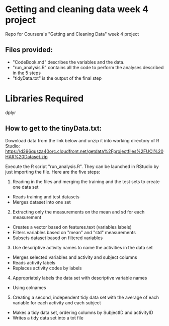 # Getting and cleaning data week 4 project
Repo for Coursera's "Getting and Cleaning Data" week 4 project


## Files provided:
- "CodeBook.md" describes the variables and the data.
- "run_analysis.R" contains all the code to perform the analyses described in the 5 steps
- "tidyData.txt" is the output of the final step

# Libraries Required
dplyr

## How to get to the tinyData.txt:

Download data from the link below and unzip it into working directory of R Studio: https://d396qusza40orc.cloudfront.net/getdata%2Fprojectfiles%2FUCI%20HAR%20Dataset.zip

Execute the R script "run_analysis.R". They can be launched in RStudio by just importing the file. Here are the five steps:

1. Reading in the files and merging the training and the test sets to create one data set
  - Reads training and test datasets
  - Merges dataset into one set
2. Extracting only the measurements on the mean and sd for each measurement
  - Creates a vector based on features.text (variables labels)
  - Filters variables based on "mean" and "std" measurements
  - Subsets dataset based on filtered variables
3. Use descriptive activity names to name the activities in the data set
  - Merges selected variables and activity and subject columns 
  - Reads activity labels
  - Replaces activity codes by labels
4. Appropriately labels the data set with descriptive variable names
  - Using colnames
5. Creating a second, independent tidy data set with the average of each variable for each activity and each subject
  - Makes a tidy data set, ordering columns by SubjectID and activityID
  - Writes a tidy data set into a txt file 
  
